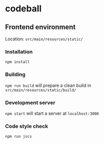 # codeball
## Frontend environment
Location: `src/main/resources/static/`
### Installation
`npm install`
### Building
`npm run build` will prepare a clean build in `src/main/resources/static/build/`
### Development server
`npm start` will start a server at `localhost:3000`
### Code style check
`npm run jscs`
